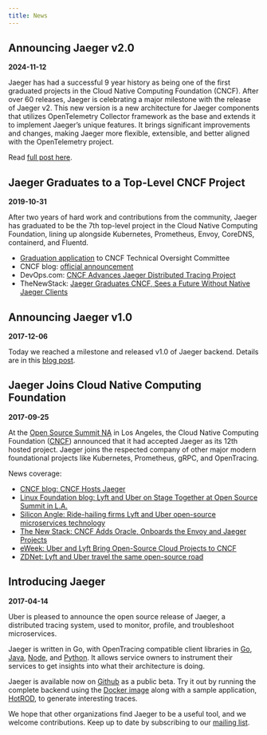 ```yaml
---
title: News
---
```


## Announcing Jaeger v2.0

**2024-11-12**

Jaeger has had a successful 9 year history as being one of the first graduated projects in the Cloud Native Computing Foundation (CNCF). After over 60 releases, Jaeger is celebrating a major milestone with the release of Jaeger v2. This new version is a new architecture for Jaeger components that utilizes OpenTelemetry Collector framework as the base and extends it to implement Jaeger’s unique features. It brings significant improvements and changes, making Jaeger more flexible, extensible, and better aligned with the OpenTelemetry project.

Read [full post here](https://medium.com/jaegertracing/jaeger-v2-released-09a6033d1b10).

## Jaeger Graduates to a Top-Level CNCF Project

**2019-10-31**

After two years of hard work and contributions from the community, Jaeger has graduated to be the 7th top-level project in the Cloud Native Computing
Foundation, lining up alongside Kubernetes, Prometheus, Envoy, CoreDNS, containerd, and Fluentd.

* [Graduation application](https://github.com/cncf/toc/blob/master/reviews/graduation-jaeger.md) to CNCF Technical Oversight Committee
* CNCF blog: [official announcement](https://www.cncf.io/announcement/2019/10/31/cloud-native-computing-foundation-announces-jaeger-graduation/)
* DevOps.com: [CNCF Advances Jaeger Distributed Tracing Project](https://devops.com/cncf-advances-jaeger-distributed-tracing-project/)
* TheNewStack: [Jaeger Graduates CNCF, Sees a Future Without Native Jaeger Clients](https://thenewstack.io/jaeger-graduates-cncf-sees-a-future-without-native-jaeger-clients/)

## Announcing Jaeger v1.0

**2017-12-06**

Today we reached a milestone and released v1.0 of Jaeger backend. Details are in this
[blog post](https://medium.com/jaegertracing/announcing-jaeger-1-0-37b5990cc59b).

## Jaeger Joins Cloud Native Computing Foundation

**2017-09-25**

At the [Open Source Summit NA](http://events.linuxfoundation.org/events/open-source-summit-north-america) in Los Angeles,
the Cloud Native Computing Foundation ([CNCF](http://cncf.io)) announced that it had accepted Jaeger as its 12th hosted project.
Jaeger joins the respected company of other major modern foundational projects like Kubernetes, Prometheus, gRPC, and OpenTracing.

News coverage:

  * [CNCF blog: CNCF Hosts Jaeger](https://www.cncf.io/blog/2017/09/13/cncf-hosts-jaeger/)
  * [Linux Foundation blog: Lyft and Uber on Stage Together at Open Source Summit in L.A.](https://www.linuxfoundation.org/blog/blog/lyft-and-uber-on-stage-together-at-open-source-summit-in-l-a)
  * [Silicon Angle: Ride-hailing firms Lyft and Uber open-source microservices technology](https://siliconangle.com/2017/09/13/ride-sharing-firms-lyft-uber-donate-microservices-tech-open-source-community/)
  * [The New Stack: CNCF Adds Oracle, Onboards the Envoy and Jaeger Projects](https://thenewstack.io/cncf-adds-oracle-onboards-envoy-jaeger-projects/)
  * [eWeek: Uber and Lyft Bring Open-Source Cloud Projects to CNCF](http://www.eweek.com/cloud/uber-and-lyft-bring-open-source-cloud-projects-to-cncf)
  * [ZDNet: Lyft and Uber travel the same open-source road](http://www.zdnet.com/article/lyft-and-uber-travel-the-same-open-source-road/)

## Introducing Jaeger

**2017-04-14**

Uber is pleased to announce the open source release of Jaeger, a distributed tracing system, used to monitor, profile, and troubleshoot microservices.

Jaeger is written in Go, with OpenTracing compatible client libraries in [Go](https://github.com/jaegertracing/jaeger-client-go), [Java](https://github.com/jaegertracing/jaeger-client-java), [Node](https://github.com/jaegertracing/jaeger-client-node), and [Python](https://github.com/jaegertracing/jaeger-client-python). It allows service owners to instrument their services to get insights into what their architecture is doing.

Jaeger is available now on [Github](https://github.com/jaegertracing/jaeger) as a public beta. Try it out by running the complete backend using the [Docker image](http://jaeger.readthedocs.io/en/latest/getting_started/#all-in-one-docker-image) along with a sample application, [HotROD](http://jaeger.readthedocs.io/en/latest/getting_started/#sample-application), to generate interesting traces.

We hope that other organizations find Jaeger to be a useful tool, and we welcome contributions.
Keep up to date by subscribing to our [mailing list](https://groups.google.com/forum/#!forum/jaeger-tracing).
